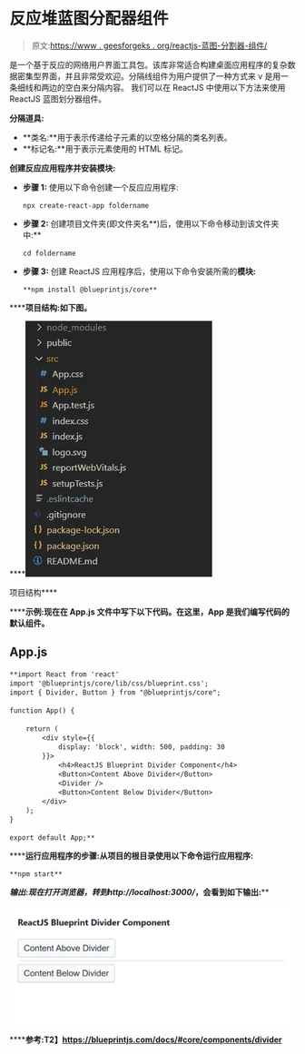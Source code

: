 # 反应堆蓝图分配器组件

> 原文:[https://www . geesforgeks . org/reactjs-蓝图-分割器-组件/](https://www.geeksforgeeks.org/reactjs-blueprint-divider-component/)

是一个基于反应的网络用户界面工具包。该库非常适合构建桌面应用程序的复杂数据密集型界面，并且非常受欢迎。分隔线组件为用户提供了一种方式来 v 是用一条细线和两边的空白来分隔内容。  我们可以在 ReactJS 中使用以下方法来使用 ReactJS 蓝图划分器组件。

**分隔道具:**

*   **类名:**用于表示传递给子元素的以空格分隔的类名列表。
*   **标记名:**用于表示元素使用的 HTML 标记。

**创建反应应用程序并安装模块:**

*   **步骤 1:** 使用以下命令创建一个反应应用程序:

    ```
    npx create-react-app foldername
    ```

*   **步骤 2:** 创建项目文件夹(即文件夹名**)后，使用以下命令移动到该文件夹中:**

    ```
    cd foldername
    ```

*   **步骤 3:** 创建 ReactJS 应用程序后，使用以下命令安装所需的****模块:****

    ```
    **npm install @blueprintjs/core**
    ```

******项目结构:**如下图。****

****![](img/f04ae0d8b722a9fff0bd9bd138b29c23.png)

项目结构**** 

******示例:**现在在 **App.js** 文件中写下以下代码。在这里，App 是我们编写代码的默认组件。****

## ****App.js****

```
**import React from 'react'
import '@blueprintjs/core/lib/css/blueprint.css';
import { Divider, Button } from "@blueprintjs/core";

function App() {

    return (
        <div style={{
            display: 'block', width: 500, padding: 30
        }}>
            <h4>ReactJS Blueprint Divider Component</h4>
            <Button>Content Above Divider</Button>
            <Divider />
            <Button>Content Below Divider</Button>
        </div>
    );
}

export default App;**
```

******运行应用程序的步骤:**从项目的根目录使用以下命令运行应用程序:****

```
**npm start**
```

******输出:**现在打开浏览器，转到***http://localhost:3000/***，会看到如下输出:****

****![](img/f3049b3e9b9c3779dcd13b4ed8f16201.png)****

******参考:**T2】https://blueprintjs.com/docs/#core/components/divider****